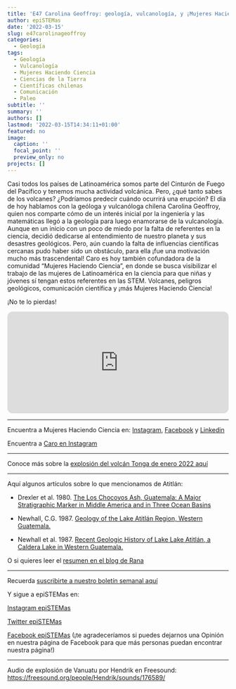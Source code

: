 ```yaml
---
title: 'E47 Carolina Geoffroy: geología, vulcanología, y ¡Mujeres Haciendo Ciencia!'
author: epiSTEMas
date: '2022-03-15'
slug: e47carolinageoffroy
categories:
  - Geología
tags:
  - Geología
  - Vulcanología
  - Mujeres Haciendo Ciencia
  - Ciencias de la Tierra
  - Científicas chilenas
  - Comunicación
  - Paleo
subtitle: ''
summary: ''
authors: []
lastmod: '2022-03-15T14:34:11+01:00'
featured: no
image:
  caption: ''
  focal_point: ''
  preview_only: no
projects: []
---
```


Casi todos los países de Latinoamérica somos parte del Cinturón de Fuego del Pacífico y tenemos mucha actividad volcánica. Pero, ¿qué tanto sabes de los volcanes? ¿Podríamos predecir cuándo ocurrirá una erupción? El día de hoy hablamos con la geóloga y vulcanóloga chilena Carolina Geoffroy, quien nos comparte cómo de un interés inicial por la ingeniería y las matemáticas llegó a la geología para luego enamorarse de la vulcanología. Aunque en un inicio con un poco de miedo por la falta de referentes en la ciencia, decidió dedicarse al entendimiento de nuestro planeta y sus desastres geológicos. Pero, aún cuando la falta de influencias científicas cercanas pudo haber sido un obstáculo, para ella ¡fue una motivación mucho más trascendental! Caro es hoy también cofundadora de la comunidad “Mujeres Haciendo Ciencia”, en donde se busca visibilizar el trabajo de las mujeres de Latinoamérica en la ciencia para que niñas y jóvenes sí tengan estos referentes en las STEM. Volcanes, peligros geológicos, comunicación científica y ¡más Mujeres Haciendo Ciencia! 

¡No te lo pierdas!

<iframe style="border-radius:12px" src="https://open.spotify.com/embed/episode/44yXCYtjQrkQ4Gz8aq39RP?utm_source=generator&theme=0" width="100%" height="232" frameBorder="0" allowfullscreen="" allow="autoplay; clipboard-write; encrypted-media; fullscreen; picture-in-picture"></iframe>

- - - - -

Encuentra a Mujeres Haciendo Ciencia en: [Instagram](https://www.instagram.com/mujeres.haciendo.ciencia/), [Facebook](https://www.facebook.com/mujeres.haciendo.ciencia) y [Linkedin](https://www.linkedin.com/company/mhc-mfc/)

Encuentra a [Caro en Instagram](https://www.instagram.com/geo.caro/)

- - - - -

Conoce más sobre la [explosión del volcán Tonga de enero 2022 aquí](https://theconversation.com/como-la-erupcion-del-volcan-de-tonga-se-escucho-en-los-pirineos-175755)

- - - - -

Aquí algunos artículos sobre lo que mencionamos de Atitlán:

- Drexler et al. 1980. [The Los Chocoyos Ash, Guatemala: A Major Stratigraphic Marker in Middle America and in Three Ocean Basins](https://www.sciencedirect.com/science/article/abs/pii/0033589480900617)

- Newhall, C.G. 1987. [Geology of the Lake Atitlán Region, Western Guatemala.](https://www.sciencedirect.com/science/article/abs/pii/0377027387900539)

- Newhall et al. 1987. [Recent Geologic History of Lake Lake Atitlán, a Caldera Lake in Western Guatemala.](https://www.sciencedirect.com/science/article/abs/pii/0377027387900552)

O si quieres leer el [resumen en el blog de Rana](https://www.braeunerd.com/el-origen-de-los-lagos-las-calderas-y-el-lago-atitlan/)

- - - - -

Recuerda [suscribirte a nuestro boletín semanal aquí](http://eepurl.com/hyEnr1)

Y sigue a epiSTEMas en:

[Instagram epiSTEMas](https://www.instagram.com/epistemas/)  

[Twitter epiSTEMas](https://twitter.com/epiSTEMas_Pod)

[Facebook epiSTEMas](https://www.facebook.com/epiSTEMasPod) (¡te agradeceríamos si puedes dejarnos una Opinión en nuestra página de Facebook para que más personas puedan encontrar nuestra página!)


- - - - -

Audio de explosión de Vanuatu por Hendrik en Freesound: https://freesound.org/people/Hendrik/sounds/176589/